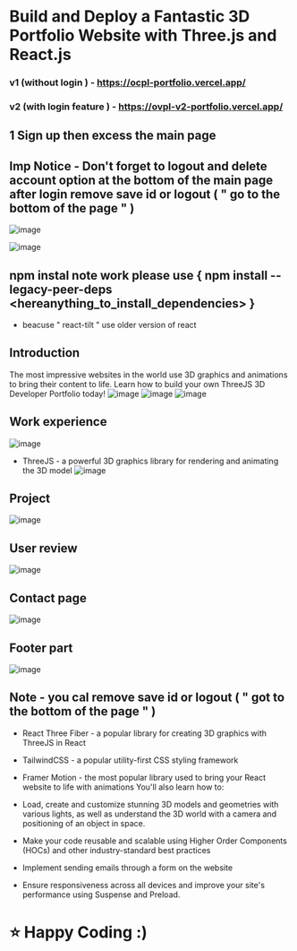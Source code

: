 # Build and Deploy a Fantastic 3D Portfolio Website with Three.js and React.js

### v1 (without login )  - https://ocpl-portfolio.vercel.app/
### v2 (with login feature ) - https://ovpl-v2-portfolio.vercel.app/
## 1 Sign up then excess the main page 


## Imp Notice - Don't forget to logout and delete account option at the bottom of the main page after login  remove save id or logout ( " go to the bottom of the page " )
![image](https://user-images.githubusercontent.com/120050605/234868226-a8c0c5a0-34bb-4f61-8d99-758cb76bb5bb.png)

![image](https://user-images.githubusercontent.com/120050605/234868459-1063fc9a-0545-4489-9762-a444125cd4f6.png)

## npm instal  note work please use {  npm install --legacy-peer-deps  <hereanything_to_install_dependencies>   }
- beacuse " react-tilt " use older version of react 
## Introduction
The most impressive websites in the world use 3D graphics and animations to bring their content to life. Learn how to build your own ThreeJS 3D Developer Portfolio today! 
![image](https://user-images.githubusercontent.com/120050605/234868570-3383a651-4c15-4f5e-a69f-a965eb953744.png)
![image](https://user-images.githubusercontent.com/120050605/234868627-2858dc7d-5068-4677-9ac5-9a0c9badba67.png)
![image](https://user-images.githubusercontent.com/120050605/234868665-96d507e3-2aec-47b8-9f14-072c98f19c49.png)


## Work experience 

![image](https://user-images.githubusercontent.com/120050605/234868763-5193e89c-9167-4222-9b8a-4f65b1ac3aab.png)

- ThreeJS - a powerful 3D graphics library for rendering and animating the 3D model
![image](https://user-images.githubusercontent.com/120050605/234739712-cf9558dc-2af1-434e-a7c1-1730caad874d.png)

## Project
![image](https://user-images.githubusercontent.com/120050605/234868892-a1fe5069-79f0-4a9a-b4d4-170c3a6562f9.png)

## User review
![image](https://user-images.githubusercontent.com/120050605/234868991-d528322e-1c6f-463c-a1b9-e09c396370c1.png)

## Contact page
![image](https://user-images.githubusercontent.com/120050605/234869064-9175169f-5ad7-4d73-a8cf-278b7a76246b.png)

## Footer part 

![image](https://user-images.githubusercontent.com/120050605/234869143-3dc6d6f0-b89a-4bd6-b831-2eb9f1c4e94a.png)

## Note - you cal remove save id or logout ( " got to the bottom of the page " )
- React Three Fiber - a popular library for creating 3D graphics with ThreeJS in React
- TailwindCSS - a popular utility-first CSS styling framework

- Framer Motion - the most popular library used to bring your React website to life with animations
You'll also learn how to:
- Load, create and customize stunning 3D models and geometries with various lights, as well as understand the 3D world with a camera and positioning of an object in space.


- Make your code reusable and scalable using Higher Order Components (HOCs) and other industry-standard best practices
- Implement sending emails through a form on the website
- Ensure responsiveness across all devices and improve your site's performance using Suspense and Preload.




# ⭐ Happy Coding :) 
